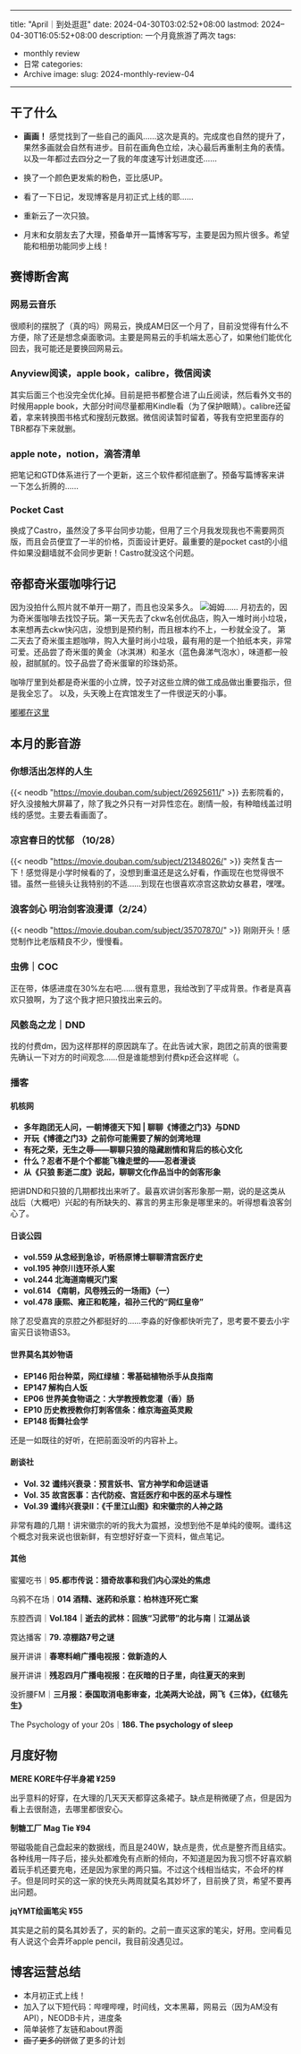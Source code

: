 


---
title: "April｜到处逛逛"
date: 2024-04-30T03:02:52+08:00
lastmod: 2024–04-30T16:05:52+08:00
description: 一个月竟旅游了两次
tags:
- monthly review 
- 日常
categories:
- Archive
image: 
slug: 2024-monthly-review-04
---


## 干了什么

- **画画！** 感觉找到了一些自己的画风……这次是真的。完成度也自然的提升了，果然多画就会自然有进步。目前在画角色立绘，决心最后再重制主角的表情。以及一年都过去四分之一了我的年度速写计划进度还……

- 换了一个颜色更发紫的粉色，亚比感UP。
- 看了一下日记，发现博客是月初正式上线的耶……
- 重新云了一次只狼。
- 月末和女朋友去了大理，预备单开一篇博客写写，主要是因为照片很多。希望能和相册功能同步上线！
## 赛博断舍离
### 网易云音乐
很顺利的摆脱了（真的吗）网易云，换成AM日区一个月了，目前没觉得有什么不方便，除了还是想念桌面歌词。主要是网易云的手机端太恶心了，如果他们能优化回去，我可能还是要换回网易云。
### Anyview阅读，apple book，calibre，微信阅读
其实后面三个也没完全优化掉。目前是把书都整合进了山丘阅读，然后看外文书的时候用apple book，大部分时间尽量都用Kindle看（为了保护眼睛）。calibre还留着，拿来转换图书格式和搜刮元数据。微信阅读暂时留着，等我有空把里面存的TBR都存下来就删。
### apple note，notion，滴答清单
把笔记和GTD体系进行了一个更新，这三个软件都彻底删了。预备写篇博客来讲一下怎么折腾的……
### Pocket Cast
换成了Castro，虽然没了多平台同步功能，但用了三个月我发现我也不需要网页版，而且会员便宜了一半的价格，页面设计更好。最重要的是pocket cast的小组件如果没翻墙就不会同步更新！Castro就没这个问题。
## 帝都奇米蛋咖啡行记
因为没拍什么照片就不单开一期了，而且也没呆多久。
![姆姆……](https://imagehost.harushuura.vip/image/2024/05/30/665803808bd07.jpg)
月初去的，因为奇米蛋咖啡去找饺子玩。第一天先去了ckw名创优品店，购入一堆时尚小垃圾，本来想再去ckw快闪店，没想到是预约制，而且根本约不上，一秒就全没了。
第二天去了奇米蛋主题咖啡，购入大量时尚小垃圾，最有用的是一个拍纸本夹，非常可爱。还品尝了奇米蛋的黄金（冰淇淋）和圣水（蓝色鼻涕气泡水），味道都一般般，甜腻腻的。饺子品尝了奇米蛋窜的珍珠奶茶。

咖啡厅里到处都是奇米蛋的小立牌，饺子对这些立牌的做工成品做出重要指示，但是我全忘了。
以及，头天晚上在宾馆发生了一件很逆天的小事。

[嘟嘟在这里](https://bgme.me/@HennZaiTennshou/112214557175596542)

## 本月的影音游
### 你想活出怎样的人生
{{< neodb "https://movie.douban.com/subject/26925611/" >}}
去影院看的，好久没接触大屏幕了，除了我之外只有一对异性恋在。剧情一般，有种暗线盖过明线的感觉。主要去看画面了。
### 凉宫春日的忧郁 （10/28）
{{< neodb "https://movie.douban.com/subject/21348026/" >}}
突然复古一下！感觉得是小学时候看的了，没想到重温还是这么好看，作画现在也觉得很不错。虽然一些镜头让我特别的不适……到现在也很喜欢凉宫这款幼女暴君，嘿嘿。
### 浪客剑心 明治剑客浪漫谭（2/24）
{{< neodb "https://movie.douban.com/subject/35707870/" >}}
刚刚开头！感觉制作比老版精良不少，慢慢看。
### 虫佛｜COC
正在带，体感进度在30%左右吧……很有意思，我给改到了平成背景。<span class="shady">作者是真喜欢只狼啊，为了这个我才把只狼找出来云的。</span>
### 风骸岛之龙｜DND
找的付费dm，因为这样那样的原因跳车了。在此告诫大家，跑团之前真的很需要先确认一下对方的时间观念……但是谁能想到付费kp还会这样呢（。
### 播客
#### 机核网
- **多年跑团无人问，一朝博德天下知 | 聊聊《博德之门3》与DND**
- **开玩《博德之门3》之前你可能需要了解的剑湾地理**
- **有死之荣，无生之辱——聊聊只狼的隐藏剧情和背后的核心文化**
- **什么？忍者不是个个都能飞檐走壁的——忍者漫谈**
- **从《只狼 影逝二度》说起，聊聊文化作品当中的剑客形象**

把讲DND和只狼的几期都找出来听了。最喜欢讲剑客形象那一期，说的是这类从战后（大概吧）兴起的有所缺失的、寡言的男主形象是哪里来的。听得想看浪客剑心了。
#### 日谈公园
- **vol.559 从念经到急诊，听杨原博士聊聊清宫医疗史**
- **vol.195 神奈川连环杀人案**
- **vol.244 北海道南幌灭门案**
- **vol.614 《南朝，风卷残云的一场雨》（一）**
- **vol.478 康熙、雍正和乾隆，祖孙三代的“网红皇帝”**

除了忍受嘉宾的京腔之外都挺好的……李淼的好像都快听完了，思考要不要去小宇宙买日谈物语S3。

#### 世界莫名其妙物语
- **EP146 阳台种菜，网红绿植：零基础植物杀手从良指南**
- **EP147 解构白人饭**
- **EP06 世界美食物语之：大学教授教您灌（香）肠**
- **EP10 历史教授教你打刺客信条：维京海盗英灵殿**
- **EP148 街舞社会学**

还是一如既往的好听，在把前面没听的内容补上。

#### 剧谈社
- **Vol. 32 谶纬兴衰录：预言妖书、官方神学和命运谜语**
- **Vol. 35 故宫医事：古代防疫、宫廷医疗和中医的巫术与理性**
- **Vol.39 谶纬兴衰录II：《千里江山图》和宋徽宗的人神之路**

非常有趣的几期！讲宋徽宗的听的我大为震撼，没想到他不是单纯的傻啊。谶纬这个概念对我来说也很新鲜，有空想好好查一下资料，做点笔记。

#### 其他
蜜獾吃书｜**95.都市传说：猎奇故事和我们内心深处的焦虑**

乌鸦不在场｜**014 酒精、迷药和杀意：柏林连环死亡案**

东腔西调｜**Vol.184｜逝去的武林：回族“习武带”的北与南｜江湖丛谈**

霓达播客｜**79. 凉棚路7号之谜**

展开讲讲｜**春寒料峭广播电视报：做新造的人**

展开讲讲｜**残忍四月广播电视报：在灰暗的日子里，向往夏天的来到**

没折腰FM｜**三月报：泰国取消电影审查，北美两大论战，网飞《三体》，《红毯先生》**

The Psychology of your 20s｜**186. The psychology of sleep**

## 月度好物
**MERE KORE牛仔半身裙 ¥259** 

出乎意料的好穿，在大理的几天天天都穿这条裙子。缺点是稍微硬了点，但是因为看上去很耐造，去哪里都很安心。

**制糖工厂 Mag Tie ¥94** 

带磁吸能自己盘起来的数据线，而且是240W，缺点是贵，优点是整齐而且结实。各种线用一阵子后，接头处都难免有点断的倾向，不知道是因为我习惯不好喜欢躺着玩手机还要充电，还是因为家里的两只猫。不过这个线相当结实，不会坏的样子。但是同时买的这一家的快充头两周就莫名其妙坏了，目前换了货，希望不要再出问题。

**jqYMT绘画笔尖 ¥55** 

其实是之前的莫名其妙丢了，买的新的。之前一直买这家的笔尖，好用。空间看见有人说这个会弄坏apple pencil，我目前没遇见过。
## 博客运营总结
- 本月初正式上线！
- 加入了以下短代码：哔哩哔哩，时间线，文本黑幕，网易云（因为AM没有API），NEODB卡片，进度条
- 简单装修了友链和about界面
- ~~画了更多的饼~~做了更多的计划